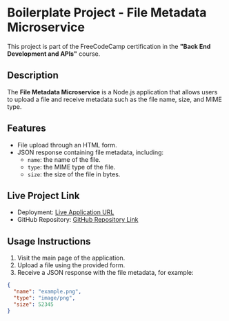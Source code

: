 # Boilerplate Project - File Metadata Microservice

This project is part of the FreeCodeCamp certification in the **"Back End Development and APIs"** course.

## Description

The **File Metadata Microservice** is a Node.js application that allows users to upload a file and receive metadata such as the file name, size, and MIME type.

## Features

- File upload through an HTML form.
- JSON response containing file metadata, including:
  - `name`: the name of the file.
  - `type`: the MIME type of the file.
  - `size`: the size of the file in bytes.

## Live Project Link

- Deployment: [Live Application URL](https://your-deployment-link.com)
- GitHub Repository: [GitHub Repository Link](https://github.com/anrabearison/boilerplate-project-filemetadata)

## Usage Instructions

1. Visit the main page of the application.
2. Upload a file using the provided form.
3. Receive a JSON response with the file metadata, for example:

```json
{
  "name": "example.png",
  "type": "image/png",
  "size": 52345
}
